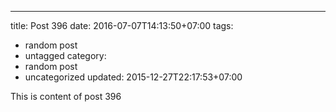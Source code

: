 ---
title: Post 396
date: 2016-07-07T14:13:50+07:00
tags:
  - random post
  - untagged
category:
  - random post
  - uncategorized
updated: 2015-12-27T22:17:53+07:00

This is content of post 396